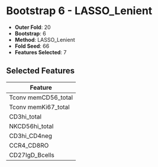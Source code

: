 # Bootstrap 6 - LASSO_Lenient

- **Outer Fold**: 20
- **Bootstrap**: 6
- **Method**: LASSO_Lenient
- **Fold Seed**: 66
- **Features Selected**: 7

## Selected Features

| Feature |
|---------|
| Tconv memCD56_total |
| Tconv memKi67_total |
| CD3hi_total |
| NKCD56hi_total |
| CD3hi_CD4neg |
| CCR4_CD8RO |
| CD27IgD_Bcells |
